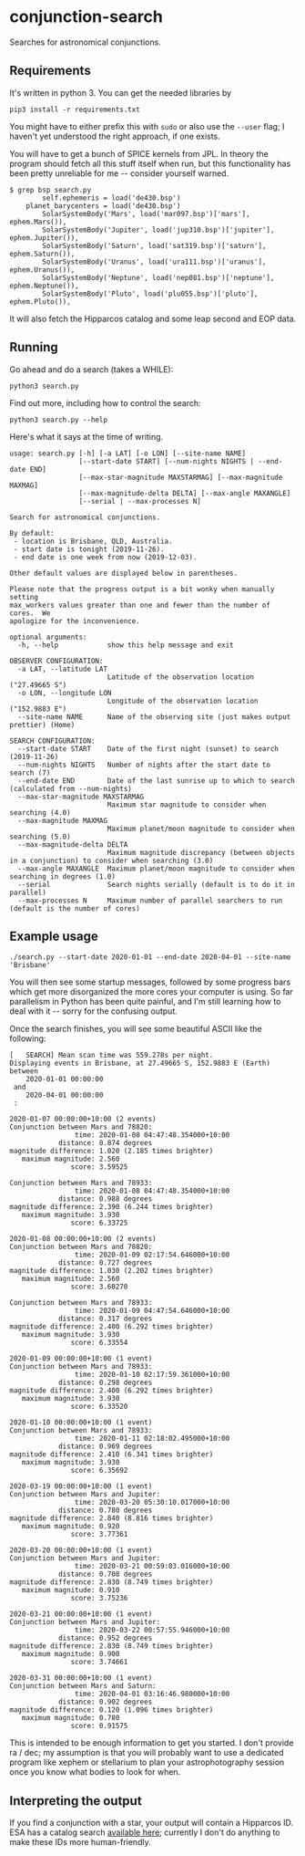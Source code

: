 conjunction-search
==================

Searches for astronomical conjunctions.

Requirements
------------

It's written in python 3.  You can get the needed libraries by

    pip3 install -r requirements.txt

You might have to either prefix this with `sudo` or also use the `--user` flag;
I haven't yet understood the right approach, if one exists.

You will have to get a bunch of SPICE kernels from JPL.  In theory the program
should fetch all this stuff itself when run, but this functionality has been
pretty unreliable for me -- consider yourself warned.

```
$ grep bsp search.py
        self.ephemeris = load('de430.bsp')
    planet_barycenters = load('de430.bsp')
        SolarSystemBody('Mars', load('mar097.bsp')['mars'], ephem.Mars()),
        SolarSystemBody('Jupiter', load('jup310.bsp')['jupiter'], ephem.Jupiter()),
        SolarSystemBody('Saturn', load('sat319.bsp')['saturn'], ephem.Saturn()),
        SolarSystemBody('Uranus', load('ura111.bsp')['uranus'], ephem.Uranus()),
        SolarSystemBody('Neptune', load('nep081.bsp')['neptune'], ephem.Neptune()),
        SolarSystemBody('Pluto', load('plu055.bsp')['pluto'], ephem.Pluto()),
```

It will also fetch the Hipparcos catalog and some leap second and EOP data.

Running
-------

Go ahead and do a search (takes a WHILE):

    python3 search.py

Find out more, including how to control the search:

    python3 search.py --help

Here's what it says at the time of writing.

```
usage: search.py [-h] [-a LAT] [-o LON] [--site-name NAME]
                 [--start-date START] [--num-nights NIGHTS | --end-date END]
                 [--max-star-magnitude MAXSTARMAG] [--max-magnitude MAXMAG]
                 [--max-magnitude-delta DELTA] [--max-angle MAXANGLE]
                 [--serial | --max-processes N]

Search for astronomical conjunctions.

By default:
 - location is Brisbane, QLD, Australia.
 - start date is tonight (2019-11-26).
 - end date is one week from now (2019-12-03).

Other default values are displayed below in parentheses.

Please note that the progress output is a bit wonky when manually setting
max_workers values greater than one and fewer than the number of cores.  We
apologize for the inconvenience.

optional arguments:
  -h, --help            show this help message and exit

OBSERVER CONFIGURATION:
  -a LAT, --latitude LAT
                        Latitude of the observation location ("27.49665 S")
  -o LON, --longitude LON
                        Longitude of the observation location ("152.9883 E")
  --site-name NAME      Name of the observing site (just makes output prettier) (Home)

SEARCH CONFIGURATION:
  --start-date START    Date of the first night (sunset) to search (2019-11-26)
  --num-nights NIGHTS   Number of nights after the start date to search (7)
  --end-date END        Date of the last sunrise up to which to search (calculated from --num-nights)
  --max-star-magnitude MAXSTARMAG
                        Maximum star magnitude to consider when searching (4.0)
  --max-magnitude MAXMAG
                        Maximum planet/moon magnitude to consider when searching (5.0)
  --max-magnitude-delta DELTA
                        Maximum magnitude discrepancy (between objects in a conjunction) to consider when searching (3.0)
  --max-angle MAXANGLE  Maximum planet/moon magnitude to consider when searching in degrees (1.0)
  --serial              Search nights serially (default is to do it in parallel)
  --max-processes N     Maximum number of parallel searchers to run (default is the number of cores)
```

Example usage
-------------

    ./search.py --start-date 2020-01-01 --end-date 2020-04-01 --site-name 'Brisbane'

You will then see some startup messages, followed by some progress bars which
get more disorganized the more cores your computer is using.  So far parallelism
in Python has been quite painful, and I'm still learning how to deal with it --
sorry for the confusing output.

Once the search finishes, you will see some beautiful ASCII like the following:

```
[   SEARCH] Mean scan time was 559.278s per night.
Displaying events in Brisbane, at 27.49665 S, 152.9883 E (Earth) between
    2020-01-01 00:00:00
 and
    2020-04-01 00:00:00
 :

2020-01-07 00:00:00+10:00 (2 events)
Conjunction between Mars and 78820:
                time: 2020-01-08 04:47:48.354000+10:00
            distance: 0.874 degrees
magnitude difference: 1.020 (2.185 times brighter)
   maximum magnitude: 2.560
               score: 3.59525

Conjunction between Mars and 78933:
                time: 2020-01-08 04:47:48.354000+10:00
            distance: 0.988 degrees
magnitude difference: 2.390 (6.244 times brighter)
   maximum magnitude: 3.930
               score: 6.33725

2020-01-08 00:00:00+10:00 (2 events)
Conjunction between Mars and 78820:
                time: 2020-01-09 02:17:54.646000+10:00
            distance: 0.727 degrees
magnitude difference: 1.030 (2.202 times brighter)
   maximum magnitude: 2.560
               score: 3.60270

Conjunction between Mars and 78933:
                time: 2020-01-09 04:47:54.646000+10:00
            distance: 0.317 degrees
magnitude difference: 2.400 (6.292 times brighter)
   maximum magnitude: 3.930
               score: 6.33554

2020-01-09 00:00:00+10:00 (1 event)
Conjunction between Mars and 78933:
                time: 2020-01-10 02:17:59.361000+10:00
            distance: 0.298 degrees
magnitude difference: 2.400 (6.292 times brighter)
   maximum magnitude: 3.930
               score: 6.33520

2020-01-10 00:00:00+10:00 (1 event)
Conjunction between Mars and 78933:
                time: 2020-01-11 02:18:02.495000+10:00
            distance: 0.969 degrees
magnitude difference: 2.410 (6.341 times brighter)
   maximum magnitude: 3.930
               score: 6.35692

2020-03-19 00:00:00+10:00 (1 event)
Conjunction between Mars and Jupiter:
                time: 2020-03-20 05:30:10.017000+10:00
            distance: 0.780 degrees
magnitude difference: 2.840 (8.816 times brighter)
   maximum magnitude: 0.920
               score: 3.77361

2020-03-20 00:00:00+10:00 (1 event)
Conjunction between Mars and Jupiter:
                time: 2020-03-21 00:59:03.016000+10:00
            distance: 0.708 degrees
magnitude difference: 2.830 (8.749 times brighter)
   maximum magnitude: 0.910
               score: 3.75236

2020-03-21 00:00:00+10:00 (1 event)
Conjunction between Mars and Jupiter:
                time: 2020-03-22 00:57:55.946000+10:00
            distance: 0.952 degrees
magnitude difference: 2.830 (8.749 times brighter)
   maximum magnitude: 0.900
               score: 3.74661

2020-03-31 00:00:00+10:00 (1 event)
Conjunction between Mars and Saturn:
                time: 2020-04-01 03:16:46.980000+10:00
            distance: 0.902 degrees
magnitude difference: 0.120 (1.096 times brighter)
   maximum magnitude: 0.780
               score: 0.91575
```

This is intended to be enough information to get you started.  I don't provide
ra / dec; my assumption is that you will probably want to use a dedicated
program like xephem or stellarium to plan your astrophotography session once you
know what bodies to look for when.

Interpreting the output
-----------------------

If you find a conjunction with a star, your output will contain a Hipparcos ID.
ESA has a catalog search [available here](https://www.cosmos.esa.int/web/hipparcos/search-facility);
currently I don't do anything to make these IDs more human-friendly.